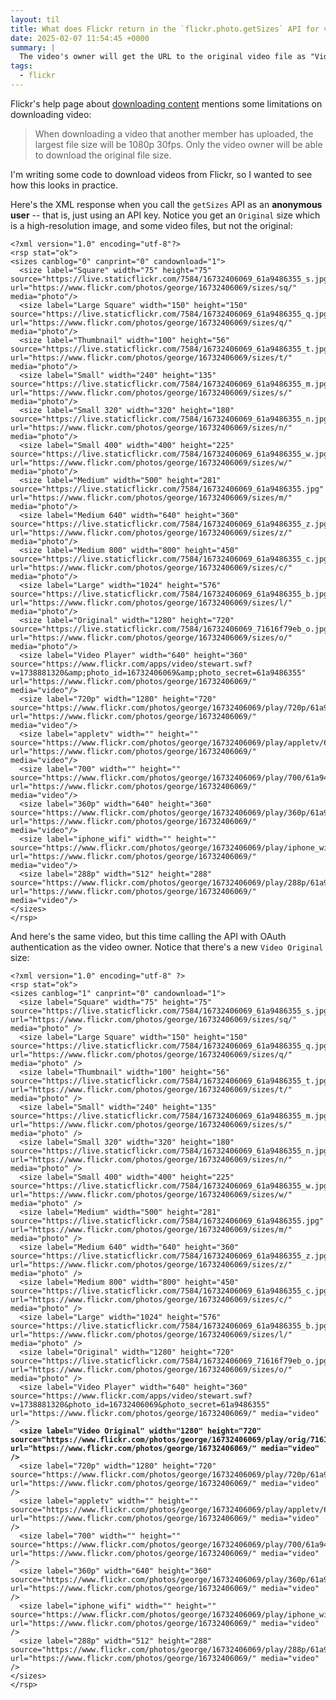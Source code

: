 ```yaml
---
layout: til
title: What does Flickr return in the `flickr.photo.getSizes` API for videos?
date: 2025-02-07 11:54:45 +0000
summary: |
  The video's owner will get the URL to the original video file as "Video Original", otherwise you should look for the largest video size.
tags:
  - flickr
---
```

Flickr's help page about [downloading content][help] mentions some limitations on downloading video:

> When downloading a video that another member has uploaded, the largest file size will be 1080p 30fps. Only the video owner will be able to download the original file size.

I'm writing some code to download videos from Flickr, so I wanted to see how this looks in practice.

Here's the XML response when you call the `getSizes` API as an **anonymous user** -- that is, just using an API key.
Notice you get an `Original` size which is a high-resolution image, and some video files, but not the original:

```
<?xml version="1.0" encoding="utf-8"?>
<rsp stat="ok">
<sizes canblog="0" canprint="0" candownload="1">
  <size label="Square" width="75" height="75" source="https://live.staticflickr.com/7584/16732406069_61a9486355_s.jpg" url="https://www.flickr.com/photos/george/16732406069/sizes/sq/" media="photo"/>
  <size label="Large Square" width="150" height="150" source="https://live.staticflickr.com/7584/16732406069_61a9486355_q.jpg" url="https://www.flickr.com/photos/george/16732406069/sizes/q/" media="photo"/>
  <size label="Thumbnail" width="100" height="56" source="https://live.staticflickr.com/7584/16732406069_61a9486355_t.jpg" url="https://www.flickr.com/photos/george/16732406069/sizes/t/" media="photo"/>
  <size label="Small" width="240" height="135" source="https://live.staticflickr.com/7584/16732406069_61a9486355_m.jpg" url="https://www.flickr.com/photos/george/16732406069/sizes/s/" media="photo"/>
  <size label="Small 320" width="320" height="180" source="https://live.staticflickr.com/7584/16732406069_61a9486355_n.jpg" url="https://www.flickr.com/photos/george/16732406069/sizes/n/" media="photo"/>
  <size label="Small 400" width="400" height="225" source="https://live.staticflickr.com/7584/16732406069_61a9486355_w.jpg" url="https://www.flickr.com/photos/george/16732406069/sizes/w/" media="photo"/>
  <size label="Medium" width="500" height="281" source="https://live.staticflickr.com/7584/16732406069_61a9486355.jpg" url="https://www.flickr.com/photos/george/16732406069/sizes/m/" media="photo"/>
  <size label="Medium 640" width="640" height="360" source="https://live.staticflickr.com/7584/16732406069_61a9486355_z.jpg" url="https://www.flickr.com/photos/george/16732406069/sizes/z/" media="photo"/>
  <size label="Medium 800" width="800" height="450" source="https://live.staticflickr.com/7584/16732406069_61a9486355_c.jpg" url="https://www.flickr.com/photos/george/16732406069/sizes/c/" media="photo"/>
  <size label="Large" width="1024" height="576" source="https://live.staticflickr.com/7584/16732406069_61a9486355_b.jpg" url="https://www.flickr.com/photos/george/16732406069/sizes/l/" media="photo"/>
  <size label="Original" width="1280" height="720" source="https://live.staticflickr.com/7584/16732406069_71616f79eb_o.jpg" url="https://www.flickr.com/photos/george/16732406069/sizes/o/" media="photo"/>
  <size label="Video Player" width="640" height="360" source="https://www.flickr.com/apps/video/stewart.swf?v=1738881320&amp;photo_id=16732406069&amp;photo_secret=61a9486355" url="https://www.flickr.com/photos/george/16732406069/" media="video"/>
  <size label="720p" width="1280" height="720" source="https://www.flickr.com/photos/george/16732406069/play/720p/61a9486355/" url="https://www.flickr.com/photos/george/16732406069/" media="video"/>
  <size label="appletv" width="" height="" source="https://www.flickr.com/photos/george/16732406069/play/appletv/61a9486355/" url="https://www.flickr.com/photos/george/16732406069/" media="video"/>
  <size label="700" width="" height="" source="https://www.flickr.com/photos/george/16732406069/play/700/61a9486355/" url="https://www.flickr.com/photos/george/16732406069/" media="video"/>
  <size label="360p" width="640" height="360" source="https://www.flickr.com/photos/george/16732406069/play/360p/61a9486355/" url="https://www.flickr.com/photos/george/16732406069/" media="video"/>
  <size label="iphone_wifi" width="" height="" source="https://www.flickr.com/photos/george/16732406069/play/iphone_wifi/61a9486355/" url="https://www.flickr.com/photos/george/16732406069/" media="video"/>
  <size label="288p" width="512" height="288" source="https://www.flickr.com/photos/george/16732406069/play/288p/61a9486355/" url="https://www.flickr.com/photos/george/16732406069/" media="video"/>
</sizes>
</rsp>
```

And here's the same video, but this time calling the API with OAuth authentication as the video owner.
Notice that there's a new `Video Original` size:

<pre><code>&lt;?xml version="1.0" encoding="utf-8" ?&gt;
&lt;rsp stat="ok"&gt;
&lt;sizes canblog="1" canprint="0" candownload="1"&gt;
  &lt;size label="Square" width="75" height="75" source="https://live.staticflickr.com/7584/16732406069_61a9486355_s.jpg" url="https://www.flickr.com/photos/george/16732406069/sizes/sq/" media="photo" /&gt;
  &lt;size label="Large Square" width="150" height="150" source="https://live.staticflickr.com/7584/16732406069_61a9486355_q.jpg" url="https://www.flickr.com/photos/george/16732406069/sizes/q/" media="photo" /&gt;
  &lt;size label="Thumbnail" width="100" height="56" source="https://live.staticflickr.com/7584/16732406069_61a9486355_t.jpg" url="https://www.flickr.com/photos/george/16732406069/sizes/t/" media="photo" /&gt;
  &lt;size label="Small" width="240" height="135" source="https://live.staticflickr.com/7584/16732406069_61a9486355_m.jpg" url="https://www.flickr.com/photos/george/16732406069/sizes/s/" media="photo" /&gt;
  &lt;size label="Small 320" width="320" height="180" source="https://live.staticflickr.com/7584/16732406069_61a9486355_n.jpg" url="https://www.flickr.com/photos/george/16732406069/sizes/n/" media="photo" /&gt;
  &lt;size label="Small 400" width="400" height="225" source="https://live.staticflickr.com/7584/16732406069_61a9486355_w.jpg" url="https://www.flickr.com/photos/george/16732406069/sizes/w/" media="photo" /&gt;
  &lt;size label="Medium" width="500" height="281" source="https://live.staticflickr.com/7584/16732406069_61a9486355.jpg" url="https://www.flickr.com/photos/george/16732406069/sizes/m/" media="photo" /&gt;
  &lt;size label="Medium 640" width="640" height="360" source="https://live.staticflickr.com/7584/16732406069_61a9486355_z.jpg" url="https://www.flickr.com/photos/george/16732406069/sizes/z/" media="photo" /&gt;
  &lt;size label="Medium 800" width="800" height="450" source="https://live.staticflickr.com/7584/16732406069_61a9486355_c.jpg" url="https://www.flickr.com/photos/george/16732406069/sizes/c/" media="photo" /&gt;
  &lt;size label="Large" width="1024" height="576" source="https://live.staticflickr.com/7584/16732406069_61a9486355_b.jpg" url="https://www.flickr.com/photos/george/16732406069/sizes/l/" media="photo" /&gt;
  &lt;size label="Original" width="1280" height="720" source="https://live.staticflickr.com/7584/16732406069_71616f79eb_o.jpg" url="https://www.flickr.com/photos/george/16732406069/sizes/o/" media="photo" /&gt;
  &lt;size label="Video Player" width="640" height="360" source="https://www.flickr.com/apps/video/stewart.swf?v=1738881320&amp;photo_id=16732406069&amp;photo_secret=61a9486355" url="https://www.flickr.com/photos/george/16732406069/" media="video" /&gt;
  <strong>&lt;size label="Video Original" width="1280" height="720" source="https://www.flickr.com/photos/george/16732406069/play/orig/71616f79eb/" url="https://www.flickr.com/photos/george/16732406069/" media="video" /&gt;</strong>
  &lt;size label="720p" width="1280" height="720" source="https://www.flickr.com/photos/george/16732406069/play/720p/61a9486355/" url="https://www.flickr.com/photos/george/16732406069/" media="video" /&gt;
  &lt;size label="appletv" width="" height="" source="https://www.flickr.com/photos/george/16732406069/play/appletv/61a9486355/" url="https://www.flickr.com/photos/george/16732406069/" media="video" /&gt;
  &lt;size label="700" width="" height="" source="https://www.flickr.com/photos/george/16732406069/play/700/61a9486355/" url="https://www.flickr.com/photos/george/16732406069/" media="video" /&gt;
  &lt;size label="360p" width="640" height="360" source="https://www.flickr.com/photos/george/16732406069/play/360p/61a9486355/" url="https://www.flickr.com/photos/george/16732406069/" media="video" /&gt;
  &lt;size label="iphone_wifi" width="" height="" source="https://www.flickr.com/photos/george/16732406069/play/iphone_wifi/61a9486355/" url="https://www.flickr.com/photos/george/16732406069/" media="video" /&gt;
  &lt;size label="288p" width="512" height="288" source="https://www.flickr.com/photos/george/16732406069/play/288p/61a9486355/" url="https://www.flickr.com/photos/george/16732406069/" media="video" /&gt;
&lt;/sizes&gt;
&lt;/rsp&gt;</code></pre>

[help]: https://www.flickrhelp.com/hc/en-us/articles/4404079675156-Downloading-content-from-Flickr
